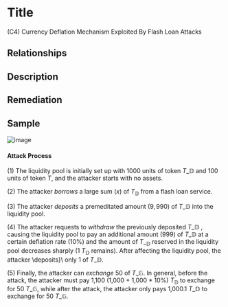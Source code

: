 # Title

(C4) Currency Deflation Mechanism Exploited By Flash Loan Attacks

## Relationships



## Description



## Remediation



## Sample

![image](https://github.com/user-attachments/assets/00399b2e-c0d5-4b23-b6b7-4b980094576e)


#### Attack Process

(1) The liquidity pool is initially set up with 1000 units of token $T\_{\mathbb{D}}$ and 100 units of token $T_{\mathbb{}}$, and the attacker starts with no assets.

(2) The attacker _borrows_ a large sum ($x$) of $T_{\mathbb{D}}$ from a flash loan service. 

(3) The attacker _deposits_ a premeditated amount ($9,990$) of $T\_{\mathbb{D}}$ into the liquidity pool.

(4) The attacker requests to _withdraw_ the previously deposited $T\_{\mathbb{D}}$ , causing the liquidity pool to pay an additional amount ($999$) of $T\_{\mathbb{D}}$ at a certain deflation rate (10\%) and the amount of $T\__{\mathbb{D}}$ reserved in the liquidity pool decreases sharply (1 $T_{\mathbb{D}}$ remains). After affecting the liquidity pool, the attacker \deposits}\ only 1 of $T\_{\mathbb{D}}$.

(5) Finally, the attacker can _exchange_ 50 of $T\_{\mathbb{G}}$.
In general, before the attack, the attacker must pay 1,100 (1,000 + 1,000 * 10\%) $T_{\mathbb{D}}$ to exchange for 50 $T\_{\mathbb{G}}$, while after the attack, the attacker only pays 1,000.1 $T\_{\mathbb{D}}$ to exchange for 50 $T\_{\mathbb{G}}$.




